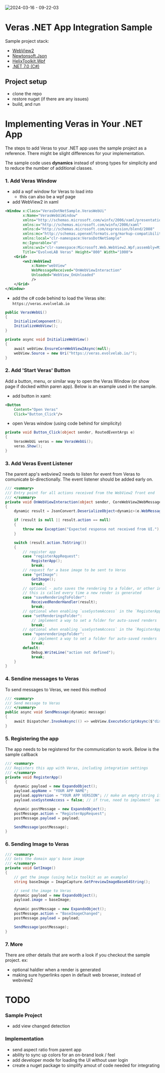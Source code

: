 ![2024-03-16 - 09-22-03](https://github.com/EvolveLAB/EvolveLAB.Veras.SDK/assets/107583178/a2acf59b-0f16-4b89-9e38-fbe1b6959cf7)

# Veras .NET App Integration Sample
Sample project stack:
* [WebView2](https://developer.microsoft.com/en-us/microsoft-edge/webview2/)
* [Newtonsoft.Json](https://www.newtonsoft.com/json)
* [HelixToolkit.Wpf](https://github.com/helix-toolkit/helix-toolkit)
* [.NET 7.0 (C#)](https://dotnet.microsoft.com/en-us/download/dotnet/7.0)

## Project setup
* clone the repo
* restore nuget (if there are any issues)
* build, and run


# Implementing Veras in Your .NET App
The steps to add Veras to your .NET app uses the sample project as a reference. There might be slight differences for your implementation.

The sample code uses **dynamics** instead of strong types for simplicity and to reduce the number of additional classes.


### 1. Add Veras Window
* add a wpf window for Veras to load into
  * this can also be a wpf page
* add WebView2 in xaml
```xml
<Window x:Class="VerasDotNetSample.VerasWebUi"
        x:Name="VerasWebUiWindow"
        xmlns="http://schemas.microsoft.com/winfx/2006/xaml/presentation"
        xmlns:x="http://schemas.microsoft.com/winfx/2006/xaml"
        xmlns:d="http://schemas.microsoft.com/expression/blend/2008"
        xmlns:mc="http://schemas.openxmlformats.org/markup-compatibility/2006"
        xmlns:local="clr-namespace:VerasDotNetSample"
        mc:Ignorable="d"
        xmlns:wv2="clr-namespace:Microsoft.Web.WebView2.Wpf;assembly=Microsoft.Web.WebView2.Wpf"
        Title="EvolveLAB Veras" Height="800" Width="1000">
    <Grid>
        <wv2:WebView2
            x:Name="webView"
            WebMessageReceived="OnWebViewInteraction"
            Unloaded="WebView_OnUnloaded"
            />
    </Grid>
</Window>
```

* add the c# code behind to load the Veras site: `https://veras.evolvelab.io`

```c#
public VerasWebUi()
{
    InitializeComponent();
    InitializeWebView();
}

private async void InitializeWebView()
{
    await webView.EnsureCoreWebView2Async(null);
    webView.Source = new Uri("https://veras.evolvelab.io/");
}
```

### 2. Add 'Start Veras' Button
Add a button, menu, or similar way to open the Veras Window (or show page if docked within paren app). Below is an example used in the sample.

* add button in xaml:
```XML
<Button
    Content="Open Veras"
    Click="Button_Click"/>
```

* open Veras window (using code behind for simplicity)
```C#
private void Button_Click(object sender, RoutedEventArgs e)
{
    VerasWebUi veras = new VerasWebUi();
    veras.Show();
}
```

### 3. Add Veras Event Listener
The parent app's webview2 needs to listen for event from Veras to comunicate bi-directionally. The event listener should be added early on.

```C#
/// <summary>
/// Entry point for all actions received from the WebView2 front end
/// </summary>
private void OnWebViewInteraction(object sender, CoreWebView2WebMessageReceivedEventArgs e)
{
    dynamic result = JsonConvert.DeserializeObject<dynamic>(e.WebMessageAsJson)!;

    if (result is null || result.action == null)
    {
        throw new Exception("Expected response not received from UI.");
    }

    switch (result.action.ToString())
    {
        // register app
        case "registerAppRequest":
            RegisterApp();
            break;
        // request for a base image to be sent to Veras
        case "getImage":
            GetImage();
            break;
        // optional - auto saves the rendering to a folder, or other internal logic
        // this is called every time a new render is generated
        case "saveRenderingToFolder":
            ReceivedRenderHandler(result);
            break;
        // optional when enabling `useSystemAccess` in the `RegisterApp()` callback
        case "setRenderingsFolder":
            // implement a way to set a folder for auto-saved renders
            break;
        // optional when enabling `useSystemAccess` in the `RegisterApp()` callback
        case "openrenderingsfolder":
            // implement a way to set a folder for auto-saved renders
            break;
        default:
            Debug.WriteLine("action not defined");
            break;
    }
}
```

### 4. Sendine messages to Veras
To send messages to Veras, we need this method
```c#
/// <summary>
/// Send message to Veras
/// </summary>
public async void SendMessage(dynamic message)
{
    await Dispatcher.InvokeAsync(() => webView.ExecuteScriptAsync($"dispatchWebViewEvent({JsonConvert.SerializeObject(message)})"));
}
```

### 5. Registering the app
The app needs to be registered for the communication to work. Below is the sample callback
```c#
/// <summary>
/// Registers this app with Veras, including integration settings
/// </summary>
private void RegisterApp()
{
    dynamic payload = new ExpandoObject();
    payload.appName = "YOUR APP NAME";
    payload.appVersion = "YOUR APP VERSION"; // make an empty string if not applicable
    payload.useSystemAccess = false; // if true, need to implement `setRenderingsFolder` and `openrenderingsfolder` events, otherwise the buttons in the VerasUI won't work

    dynamic postMessage = new ExpandoObject();
    postMessage.action = "RegisterAppRequest";
    postMessage.payload = payload;

    SendMessage(postMessage);
}
```

### 6. Sending Image to Veras
```c#
/// <summary>
/// Gets the domain app's base image
/// </summary>
private void GetImage()
{
    // get the image (using helix toolkit as an example)
    string baseImage = ImageCapture.GetPreviewImageBase64String();

    // send the image to Veras
    dynamic payload = new ExpandoObject();
    payload.image = baseImage;
    
    dynamic postMessage = new ExpandoObject();
    postMessage.action = "BaseImageChanged";
    postMessage.payload = payload;

    SendMessage(postMessage);
}
```

### 7. More
There are other details that are worth a look if you checkout the sample project. ex:
* optional haldler when a render is generated
* making sure hyperlinks open in default web browser, instead of webview2

# TODO
### Sample Project
* add view changed detection

### Implementation
* send aspect ratio from parent app
* ability to sync up colors for an on-brand look / feel
* add developer mode for loading the UI without user login
* create a nuget package to simplify amout of code needed for integrating
